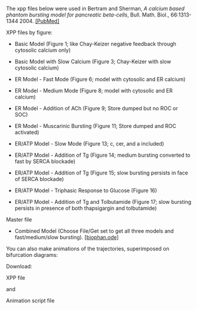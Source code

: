 The xpp files below were used in Bertram and Sherman, *A calcium based phantom bursting model for pancreatic beta-cells*, Bull. Math. Biol., 66:1313-1344 2004. [[PubMed]](https://pubmed.ncbi.nlm.nih.gov/11106596/)

XPP files by figure:

* Basic Model (Figure 1; like Chay-Keizer negative feedback through cytosolic calcium only)

* Basic Model with Slow Calcium (Figure 3; Chay-Keizer with slow cytosolic calcium)

* ER Model - Fast Mode (Figure 6; model with cytosolic and ER calcium)

* ER Model - Medium Mode (Figure 8; model with cytosolic and ER calcium)

* ER Model - Addition of ACh (Figure 9; Store dumped but no ROC or SOC)

* ER Model - Muscarinic Bursting (Figure 11; Store dumped and ROC activated)

* ER/ATP Model - Slow Mode (Figure 13; c, cer, and a included)

* ER/ATP Model - Addition of Tg (Figure 14; medium bursting converted to fast by SERCA blockade)

* ER/ATP Model - Addition of Tg (Figure 15; slow bursting persists in face of SERCA blockade)

* ER/ATP Model - Triphasic Response to Glucose (Figure 16)

* ER/ATP Model - Addition of Tg and Tolbutamide (Figure 17; slow bursting persists in presence of both thapsigargin and tolbutamide)

Master file
* Combined Model (Choose File/Get set to get all three models and fast/medium/slow bursting). [[biophan.ode]](biophan.ode)



You can also make animations of the trajectories, superimposed on bifurcation diagrams:

Download:

XPP file

and

Animation script file


